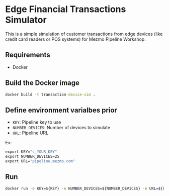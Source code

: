 # Edge Financial Transactions Simulator

This is a simple simulation of customer transactions from edge devices (like credit card readers or POS systems) for Mezmo Pipeline Workshop.

## Requirements
* Docker

## Build the Docker image
```cmd
docker build -t transaction-device-sim .
```

## Define environment varialbes prior
* `KEY`: Pipeline key to use
* `NUMBER_DEVICES`: Number of devices to simulate
* `URL`: Pipeline URL

Ex:
```cmd
export KEY="s_YOUR_KEY"
export NUMBER_DEVICES=25
export URL="pipeline.mezmo.com"
```

## Run
```cmd
docker run -e KEY=${KEY} -e NUMBER_DEVICES=${NUMBER_DEVICES} -e URL=${URL} -it transaction-device-sim
```

